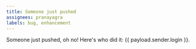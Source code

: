 ```yaml
---
title: Someone just pushed
assignees: pranayagra
labels: bug, enhancement
---
```

Someone just pushed, oh no! Here's who did it: {{ payload.sender.login }}.
